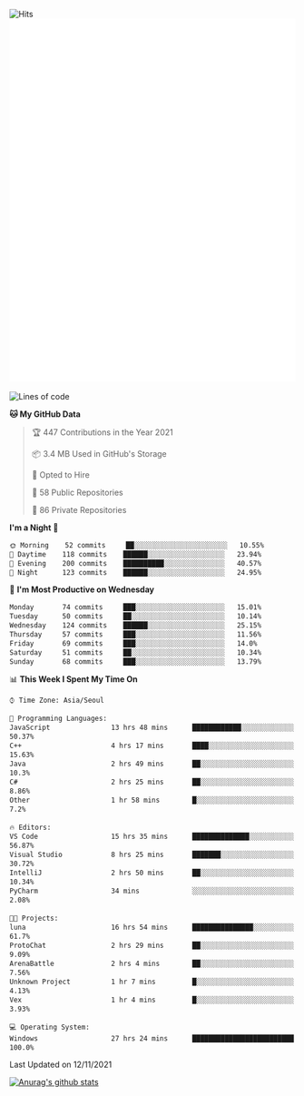 ![Hits](https://hits.seeyoufarm.com/api/count/incr/badge.svg?url=https%3A%2F%2Fgithub.com%2Fkokose1234&count_bg=%2379C83D&title_bg=%23555555&icon=apple.svg&icon_color=%23E7E7E7&title=hits&edge_flat=false)
<br/>
![Metrics](https://github.com/kokose1234/kokose1234/blob/main/github-metrics.svg)

<!--START_SECTION:waka-->
![Lines of code](https://img.shields.io/badge/From%20Hello%20World%20I%27ve%20Written-11.7%20million%20lines%20of%20code-blue)

**🐱 My GitHub Data** 

> 🏆 447 Contributions in the Year 2021
 > 
> 📦 3.4 MB Used in GitHub's Storage 
 > 
> 💼 Opted to Hire
 > 
> 📜 58 Public Repositories 
 > 
> 🔑 86 Private Repositories  
 > 
**I'm a Night 🦉** 

```text
🌞 Morning    52 commits     ██░░░░░░░░░░░░░░░░░░░░░░░   10.55% 
🌆 Daytime    118 commits    ██████░░░░░░░░░░░░░░░░░░░   23.94% 
🌃 Evening    200 commits    ██████████░░░░░░░░░░░░░░░   40.57% 
🌙 Night      123 commits    ██████░░░░░░░░░░░░░░░░░░░   24.95%

```
📅 **I'm Most Productive on Wednesday** 

```text
Monday       74 commits     ███░░░░░░░░░░░░░░░░░░░░░░   15.01% 
Tuesday      50 commits     ██░░░░░░░░░░░░░░░░░░░░░░░   10.14% 
Wednesday    124 commits    ██████░░░░░░░░░░░░░░░░░░░   25.15% 
Thursday     57 commits     ███░░░░░░░░░░░░░░░░░░░░░░   11.56% 
Friday       69 commits     ███░░░░░░░░░░░░░░░░░░░░░░   14.0% 
Saturday     51 commits     ██░░░░░░░░░░░░░░░░░░░░░░░   10.34% 
Sunday       68 commits     ███░░░░░░░░░░░░░░░░░░░░░░   13.79%

```


📊 **This Week I Spent My Time On** 

```text
⌚︎ Time Zone: Asia/Seoul

💬 Programming Languages: 
JavaScript               13 hrs 48 mins      ████████████░░░░░░░░░░░░░   50.37% 
C++                      4 hrs 17 mins       ████░░░░░░░░░░░░░░░░░░░░░   15.63% 
Java                     2 hrs 49 mins       ██░░░░░░░░░░░░░░░░░░░░░░░   10.3% 
C#                       2 hrs 25 mins       ██░░░░░░░░░░░░░░░░░░░░░░░   8.86% 
Other                    1 hr 58 mins        █░░░░░░░░░░░░░░░░░░░░░░░░   7.2%

🔥 Editors: 
VS Code                  15 hrs 35 mins      ██████████████░░░░░░░░░░░   56.87% 
Visual Studio            8 hrs 25 mins       ███████░░░░░░░░░░░░░░░░░░   30.72% 
IntelliJ                 2 hrs 50 mins       ██░░░░░░░░░░░░░░░░░░░░░░░   10.34% 
PyCharm                  34 mins             ░░░░░░░░░░░░░░░░░░░░░░░░░   2.08%

🐱‍💻 Projects: 
luna                     16 hrs 54 mins      ███████████████░░░░░░░░░░   61.7% 
ProtoChat                2 hrs 29 mins       ██░░░░░░░░░░░░░░░░░░░░░░░   9.09% 
ArenaBattle              2 hrs 4 mins        ██░░░░░░░░░░░░░░░░░░░░░░░   7.56% 
Unknown Project          1 hr 7 mins         █░░░░░░░░░░░░░░░░░░░░░░░░   4.13% 
Vex                      1 hr 4 mins         █░░░░░░░░░░░░░░░░░░░░░░░░   3.93%

💻 Operating System: 
Windows                  27 hrs 24 mins      █████████████████████████   100.0%

```


 Last Updated on 12/11/2021
<!--END_SECTION:waka-->

[![Anurag's github stats](https://github-readme-stats.vercel.app/api?username=kokose1234&theme=dracula)](https://github.com/anuraghazra/github-readme-stats)



	
